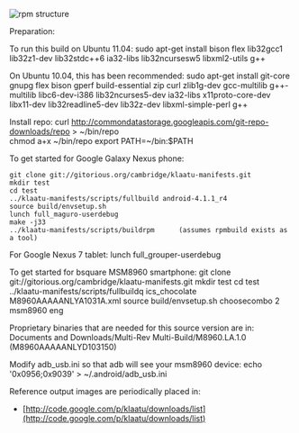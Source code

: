 ![rpm structure](https://chart.googleapis.com/chart?cht=gv&chs=500x300&chl=digraph%20G%20{%20upstream_sources%20-%3E%20sysroot%20[weight=8];%20sysroot%20-%3E%20gcc_rpm%20sysroot%20-%3E%20devel_rpm%20sysroot%20-%3E%20devel_static_libraries_rpm%20sysroot%20-%3E%20orig_flash_files_rpm%20gcc_rpm%20-%3E%20work_area%20devel_rpm%20-%3E%20work_area%20devel_static_libraries_rpm%20-%3E%20work_area%20[style=dotted];%20work_area%20-%3E%20flash_files%20})

Preparation:

To run this build on Ubuntu 11.04:
    sudo apt-get install bison flex lib32gcc1 lib32z1-dev lib32stdc++6 ia32-libs lib32ncursesw5 libxml2-utils g++

On Ubuntu 10.04, this has been recommended:
    sudo apt-get install git-core gnupg flex bison gperf build-essential zip curl zlib1g-dev gcc-multilib g++-multilib libc6-dev-i386 lib32ncurses5-dev ia32-libs x11proto-core-dev libx11-dev lib32readline5-dev lib32z-dev libxml-simple-perl g++

Install repo:
    curl http://commondatastorage.googleapis.com/git-repo-downloads/repo > ~/bin/repo  
    chmod a+x ~/bin/repo
    export PATH=~/bin:$PATH

To get started for Google Galaxy Nexus phone:

    git clone git://gitorious.org/cambridge/klaatu-manifests.git
    mkdir test
    cd test
    ../klaatu-manifests/scripts/fullbuild android-4.1.1_r4
    source build/envsetup.sh
    lunch full_maguro-userdebug
    make -j33
    ../klaatu-manifests/scripts/buildrpm      (assumes rpmbuild exists as a tool)

For Google Nexus 7 tablet:
    lunch full_grouper-userdebug

To get started for bsquare MSM8960 smartphone:
    git clone git://gitorious.org/cambridge/klaatu-manifests.git
    mkdir test
    cd test
    ../klaatu-manifests/scripts/fullbuildq ics_chocolate M8960AAAAANLYA1031A.xml
    source build/envsetup.sh
    choosecombo 2 msm8960 eng

Proprietary binaries that are needed for this source version are in:
    Documents and Downloads/Multi-Rev Multi-Build/M8960.LA.1.0 (M8960AAAAANLYD103150)

Modify adb_usb.ini so that adb will see your msm8960 device:
    echo '0x0956;0x9039' > ~/.android/adb_usb.ini

Reference output images are periodically placed in:
   * [http://code.google.com/p/klaatu/downloads/list](http://code.google.com/p/klaatu/downloads/list)


